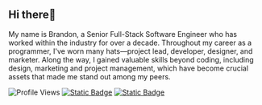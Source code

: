 ## Hi there👋

My name is Brandon, a Senior Full-Stack Software Engineer who has worked within the industry for over a decade. Throughout my career as a programmer, I've worn many hats&mdash;project lead, developer, designer, and marketer. Along the way, I gained valuable skills beyond coding, including design, marketing and project management, which have become crucial assets that made me stand out among my peers.

![Profile Views](https://komarev.com/ghpvc/?username=dev-bjwells&style=for-the-badge&label=Profile+Views&abbreviated=true)
[![Static Badge](https://img.shields.io/badge/-LinkedIn-0072B1?style=for-the-badge)](https://www.linkedin.com/in/wellsbrandon)
[![Static Badge](https://img.shields.io/badge/-X-000?style=for-the-badge)]([https://www.linkedin.com/in/wellsbrandon](https://twitter.com/_bjwells))


<!--
**dev-bjwells/dev-bjwells** is a ✨ _special_ ✨ repository because its `README.md` (this file) appears on your GitHub profile.

Here are some ideas to get you started:

- 🔭 I’m currently working on ...
- 🌱 I’m currently learning ...
- 👯 I’m looking to collaborate on ...
- 🤔 I’m looking for help with ...
- 💬 Ask me about ...
- 📫 How to reach me: ...
- 😄 Pronouns: ...
- ⚡ Fun fact: ...
-->

